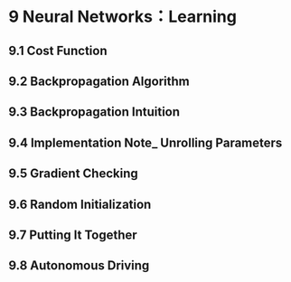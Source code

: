 # 9 Neural Networks：Learning
## 9.1 Cost Function

## 9.2 Backpropagation Algorithm

## 9.3 Backpropagation Intuition

## 9.4 Implementation Note_ Unrolling Parameters

## 9.5 Gradient Checking

## 9.6 Random Initialization

## 9.7 Putting It Together

## 9.8 Autonomous Driving